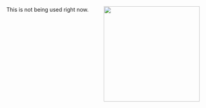 <img align="right" src="https://github.com/epy3/pyPow/blob/main/assets/logo.png" width="250">
This is not being used right now.

